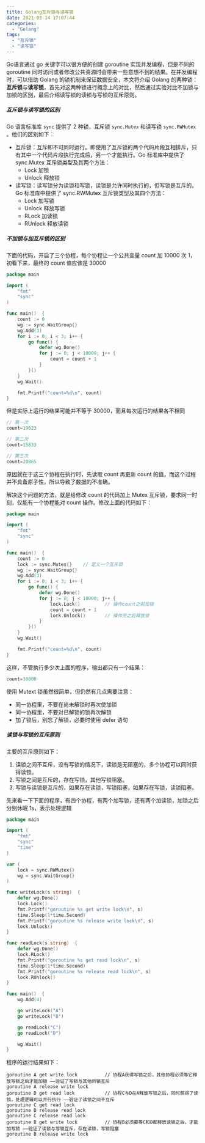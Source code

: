 ```yaml
---
title: Golang互斥锁与读写锁
date: 2021-03-14 17:07:44
categories:
  - "Golang"
tags:
  - "互斥锁"
  - "读写锁"
---
```


Go语言通过 go 关键字可以很方便的创建 goroutine 实现并发编程，但是不同的 goroutine 同时访问或者修改公共资源时会带来一些意想不到的结果。在并发编程时，可以借助 Golang 的锁机制来保证数据安全，本文将介绍 Golang 的两种锁：**互斥锁**与**读写锁**，首先对这两种锁进行概念上的对比，然后通过实验对比不加锁与加锁的区别，最后介绍读写锁的读锁与写锁的互斥原则。

<!--more-->

##### 互斥锁与读写锁的区别

Go 语言标准库 `sync` 提供了 2 种锁，互斥锁 `sync.Mutex` 和读写锁 `sync.RWMutex` 。他们的区别如下：

- 互斥锁：互斥即不可同时运行。即使用了互斥锁的两个代码片段互相排斥，只有其中一个代码片段执行完成后，另一个才能执行。Go 标准库中提供了 sync.Mutex 互斥锁类型及其两个方法：
  - Lock 加锁
  - Unlock 释放锁
- 读写锁：读写锁分为读锁和写锁，读锁是允许同时执行的，但写锁是互斥的。Go 标准库中提供了 sync.RWMutex 互斥锁类型及其四个方法：
  - Lock 加写锁
  - Unlock 释放写锁
  - RLock 加读锁
  - RUnlock 释放读锁

##### 不加锁与加互斥锁的区别

下面的代码，开启了三个协程，每个协程让一个公共变量 count 加 10000 次 1，初看下来，最终的 count 值应该是 30000

```go
package main

import (
	"fmt"
	"sync"
)

func main()  {
	count := 0
	wg := sync.WaitGroup{}
	wg.Add(3)
	for i := 0; i < 3; i++ {
		go func() {
			defer wg.Done()
			for j := 0; j < 10000; j++ {
				count = count + 1
			}
		}()
	}
	wg.Wait()

	fmt.Printf("count=%d\n", count)
}
```

但是实际上运行的结果可能并不等于 30000，而且每次运行的结果各不相同

```go
// 第一次
count=19623

// 第二次
count=15833

// 第三次
count=20865
```

原因就在于这三个协程在执行时，先读取 count 再更新 count 的值，而这个过程并不具备原子性，所以导致了数据的不准确。

解决这个问题的方法，就是给修改 count 的代码加上 Mutex 互斥锁，要求同一时刻，仅能有一个协程能对 count 操作。修改上面的代码如下：

```go
package main

import (
	"fmt"
	"sync"
)

func main()  {
	count := 0
	lock := sync.Mutex{}	// 定义一个互斥锁
	wg := sync.WaitGroup{}
	wg.Add(3)
	for i := 0; i < 3; i++ {
		go func() {
			defer wg.Done()
			for j := 0; j < 10000; j++ {
				lock.Lock()			// 操作count之前加锁
				count = count + 1
				lock.Unlock()		// 操作完之后释放锁
			}
		}()
	}
	wg.Wait()

	fmt.Printf("count=%d\n", count)
}
```

这样，不管执行多少次上面的程序，输出都只有一个结果：

```go
count=30000
```

使用 Mutext 锁虽然很简单，但仍然有几点需要注意：

- 同一协程里，不要在尚未解锁时再次使加锁
- 同一协程里，不要对已解锁的锁再次解锁
- 加了锁后，别忘了解锁，必要时使用 defer 语句

##### 读锁与写锁的互斥原则

主要的互斥原则如下：

1. 读锁之间不互斥，没有写锁的情况下，读锁是无阻塞的，多个协程可以同时获得读锁。
2. 写锁之间是互斥的，存在写锁，其他写锁阻塞。
3. 写锁与读锁是互斥的，如果存在读锁，写锁阻塞，如果存在写锁，读锁阻塞。

先来看一下下面的程序，有四个协程，有两个加写锁，还有两个加读锁，加锁之后分别休眠 1s，表示处理逻辑

```go
package main

import (
	"fmt"
	"sync"
	"time"
)

var (
	lock = sync.RWMutex{}
	wg = sync.WaitGroup{}
)

func writeLock(s string)  {
	defer wg.Done()
	lock.Lock()
	fmt.Printf("goroutine %s get write lock\n", s)
	time.Sleep(1*time.Second)
	fmt.Printf("goroutine %s release write lock\n", s)
	lock.Unlock()
}

func readLock(s string)  {
	defer wg.Done()
	lock.RLock()
	fmt.Printf("goroutine %s get read lock\n", s)
	time.Sleep(1*time.Second)
	fmt.Printf("goroutine %s release read lock\n", s)
	lock.RUnlock()
}

func main()  {
	wg.Add(4)

	go writeLock("A")
	go writeLock("B")

	go readLock("C")
	go readLock("D")

	wg.Wait()
}
```

程序的运行结果如下：

```
goroutine A get write lock			// 协程A获得写锁之后，其他协程必须等它释放写锁之后才能加锁 ——验证了写锁与其他的锁互斥
goroutine A release write lock
goroutine D get read lock			// 协程C与D在A释放写锁之后，同时获得了读锁，处理逻辑可以并行执行 ——验证了读锁之间不互斥
goroutine C get read lock
goroutine D release read lock
goroutine C release read lock
goroutine B get write lock			// 协程B必须要等C和D都释放读锁之后，才能加写锁 ——验证了读锁与写锁互斥，存在读锁，写锁阻塞
goroutine B release write lock
```

